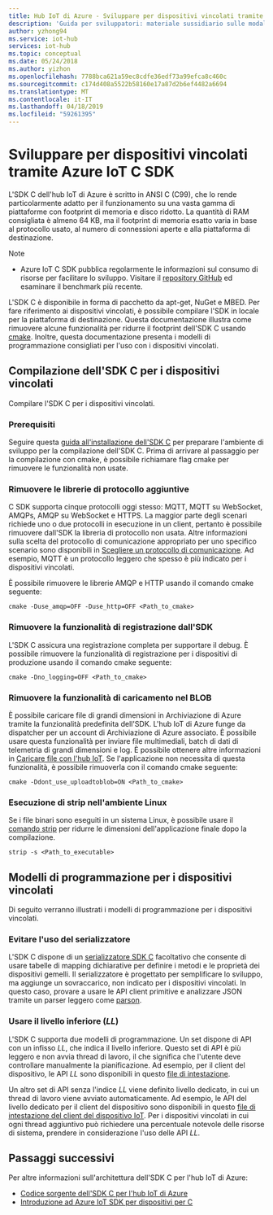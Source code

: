 ```yaml
---
title: Hub IoT di Azure - Sviluppare per dispositivi vincolati tramite IoT Hub C SDK | Microsoft Docs
description: 'Guida per sviluppatori: materiale sussidiario sulle modalità di sviluppo tramite Azure IoT SDK per i dispositivi vincolati.'
author: yzhong94
ms.service: iot-hub
services: iot-hub
ms.topic: conceptual
ms.date: 05/24/2018
ms.author: yizhon
ms.openlocfilehash: 7788bca621a59ec8cdfe36edf73a99efca8c460c
ms.sourcegitcommit: c174d408a5522b58160e17a87d2b6ef4482a6694
ms.translationtype: MT
ms.contentlocale: it-IT
ms.lasthandoff: 04/18/2019
ms.locfileid: "59261395"
---
```

# <a name="develop-for-constrained-devices-using-azure-iot-c-sdk"></a>Sviluppare per dispositivi vincolati tramite Azure IoT C SDK

L'SDK C dell'hub IoT di Azure è scritto in ANSI C (C99), che lo rende particolarmente adatto per il funzionamento su una vasta gamma di piattaforme con footprint di memoria e disco ridotto. La quantità di RAM consigliata è almeno 64 KB, ma il footprint di memoria esatto varia in base al protocollo usato, al numero di connessioni aperte e alla piattaforma di destinazione.
> [!NOTE]
> * Azure IoT C SDK pubblica regolarmente le informazioni sul consumo di risorse per facilitare lo sviluppo.  Visitare il [repository GitHub](https://github.com/Azure/azure-iot-sdk-c/blob/master/doc/c_sdk_resource_information.md) ed esaminare il benchmark più recente.
>

L'SDK C è disponibile in forma di pacchetto da apt-get, NuGet e MBED. Per fare riferimento ai dispositivi vincolati, è possibile compilare l'SDK in locale per la piattaforma di destinazione. Questa documentazione illustra come rimuovere alcune funzionalità per ridurre il footprint dell'SDK C usando [cmake](https://cmake.org/). Inoltre, questa documentazione presenta i modelli di programmazione consigliati per l'uso con i dispositivi vincolati.

## <a name="building-the-c-sdk-for-constrained-devices"></a>Compilazione dell'SDK C per i dispositivi vincolati

Compilare l'SDK C per i dispositivi vincolati.

### <a name="prerequisites"></a>Prerequisiti

Seguire questa [guida all'installazione dell'SDK C](https://github.com/Azure/azure-iot-sdk-c/blob/master/doc/devbox_setup.md) per preparare l'ambiente di sviluppo per la compilazione dell'SDK C. Prima di arrivare al passaggio per la compilazione con cmake, è possibile richiamare flag cmake per rimuovere le funzionalità non usate.

### <a name="remove-additional-protocol-libraries"></a>Rimuovere le librerie di protocollo aggiuntive

C SDK supporta cinque protocolli oggi stesso: MQTT, MQTT su WebSocket, AMQPs, AMQP su WebSocket e HTTPS. La maggior parte degli scenari richiede uno o due protocolli in esecuzione in un client, pertanto è possibile rimuovere dall'SDK la libreria di protocollo non usata. Altre informazioni sulla scelta del protocollo di comunicazione appropriato per uno specifico scenario sono disponibili in [Scegliere un protocollo di comunicazione](iot-hub-devguide-protocols.md). Ad esempio, MQTT è un protocollo leggero che spesso è più indicato per i dispositivi vincolati.

È possibile rimuovere le librerie AMQP e HTTP usando il comando cmake seguente:

```
cmake -Duse_amqp=OFF -Duse_http=OFF <Path_to_cmake>
```

### <a name="remove-sdk-logging-capability"></a>Rimuovere la funzionalità di registrazione dall'SDK

L'SDK C assicura una registrazione completa per supportare il debug. È possibile rimuovere la funzionalità di registrazione per i dispositivi di produzione usando il comando cmake seguente:

```
cmake -Dno_logging=OFF <Path_to_cmake>
```

### <a name="remove-upload-to-blob-capability"></a>Rimuovere la funzionalità di caricamento nel BLOB

È possibile caricare file di grandi dimensioni in Archiviazione di Azure tramite la funzionalità predefinita dell'SDK. L'hub IoT di Azure funge da dispatcher per un account di Archiviazione di Azure associato. È possibile usare questa funzionalità per inviare file multimediali, batch di dati di telemetria di grandi dimensioni e log. È possibile ottenere altre informazioni in [Caricare file con l'hub IoT](iot-hub-devguide-file-upload.md). Se l'applicazione non necessita di questa funzionalità, è possibile rimuoverla con il comando cmake seguente:

```
cmake -Ddont_use_uploadtoblob=ON <Path_to_cmake>
```

### <a name="running-strip-on-linux-environment"></a>Esecuzione di strip nell'ambiente Linux

Se i file binari sono eseguiti in un sistema Linux, è possibile usare il [comando strip](https://en.wikipedia.org/wiki/Strip_(Unix)) per ridurre le dimensioni dell'applicazione finale dopo la compilazione.

```
strip -s <Path_to_executable>
```

## <a name="programming-models-for-constrained-devices"></a>Modelli di programmazione per i dispositivi vincolati

Di seguito verranno illustrati i modelli di programmazione per i dispositivi vincolati.

### <a name="avoid-using-the-serializer"></a>Evitare l'uso del serializzatore

L'SDK C dispone di un [serializzatore SDK C](https://github.com/Azure/azure-iot-sdk-c/tree/master/serializer) facoltativo che consente di usare tabelle di mapping dichiarative per definire i metodi e le proprietà dei dispositivi gemelli. Il serializzatore è progettato per semplificare lo sviluppo, ma aggiunge un sovraccarico, non indicato per i dispositivi vincolati. In questo caso, provare a usare le API client primitive e analizzare JSON tramite un parser leggero come [parson](https://github.com/kgabis/parson).

### <a name="use-the-lower-layer-ll"></a>Usare il livello inferiore (_LL_)

L'SDK C supporta due modelli di programmazione. Un set dispone di API con un infisso _LL_, che indica il livello inferiore. Questo set di API è più leggero e non avvia thread di lavoro, il che significa che l'utente deve controllare manualmente la pianificazione. Ad esempio, per il client del dispositivo, le API _LL_ sono disponibili in questo [file di intestazione](https://github.com/Azure/azure-iot-sdk-c/blob/master/iothub_client/inc/iothub_device_client_ll.h). 

Un altro set di API senza l'indice _LL_ viene definito livello dedicato, in cui un thread di lavoro viene avviato automaticamente. Ad esempio, le API del livello dedicato per il client del dispositivo sono disponibili in questo [file di intestazione del client del dispositivo IoT](https://github.com/Azure/azure-iot-sdk-c/blob/master/iothub_client/inc/iothub_device_client.h). Per i dispositivi vincolati in cui ogni thread aggiuntivo può richiedere una percentuale notevole delle risorse di sistema, prendere in considerazione l'uso delle API _LL_.

## <a name="next-steps"></a>Passaggi successivi

Per altre informazioni sull'architettura dell'SDK C per l'hub IoT di Azure:
-   [Codice sorgente dell'SDK C per l'hub IoT di Azure](https://github.com/Azure/azure-iot-sdk-c/)
-   [Introduzione ad Azure IoT SDK per dispositivi per C](iot-hub-device-sdk-c-intro.md)
